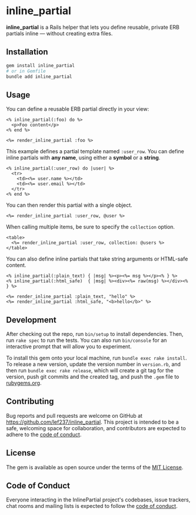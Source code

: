 # inline_partial

**inline_partial** is a Rails helper that lets you define reusable, private ERB partials inline — without creating extra files.

## Installation

```bash
gem install inline_partial
# or in Gemfile
bundle add inline_partial
```

## Usage

You can define a reusable ERB partial directly in your view:

```erb
<% inline_partial(:foo) do %>
  <p>Foo content</p>
<% end %>

<%= render_inline_partial :foo %>
```

This example defines a partial template named `:user_row`. You can define inline partials with **any name**, using either a **symbol** or a **string**.

```erb
<% inline_partial(:user_row) do |user| %>
  <tr>
    <td><%= user.name %></td>
    <td><%= user.email %></td>
  </tr>
<% end %>
```

You can then render this partial with a single object.

```erb
<%= render_inline_partial :user_row, @user %>
```

When calling multiple items, be sure to specify the `collection` option.

```erb
<table>
  <%= render_inline_partial :user_row, collection: @users %>
</table>
```

You can also define inline partials that take string arguments or HTML-safe content.

```erb
<% inline_partial(:plain_text) { |msg| %><p><%= msg %></p><% } %>
<% inline_partial(:html_safe)  { |msg| %><div><%= raw(msg) %></div><% } %>

<%= render_inline_partial :plain_text, "hello" %>
<%= render_inline_partial :html_safe, "<b>hello</b>" %>
```

## Development

After checking out the repo, run `bin/setup` to install dependencies. Then, run `rake spec` to run the tests. You can also run `bin/console` for an interactive prompt that will allow you to experiment.

To install this gem onto your local machine, run `bundle exec rake install`. To release a new version, update the version number in `version.rb`, and then run `bundle exec rake release`, which will create a git tag for the version, push git commits and the created tag, and push the `.gem` file to [rubygems.org](https://rubygems.org).

## Contributing

Bug reports and pull requests are welcome on GitHub at https://github.com/lef237/inline_partial. This project is intended to be a safe, welcoming space for collaboration, and contributors are expected to adhere to the [code of conduct](https://github.com/lef237/inline_partial/blob/main/CODE_OF_CONDUCT.md).

## License

The gem is available as open source under the terms of the [MIT License](https://opensource.org/licenses/MIT).

## Code of Conduct

Everyone interacting in the InlinePartial project's codebases, issue trackers, chat rooms and mailing lists is expected to follow the [code of conduct](https://github.com/lef237/inline_partial/blob/main/CODE_OF_CONDUCT.md).
